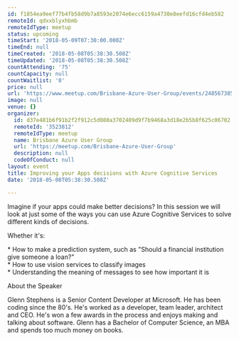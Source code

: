 ```yaml
---
id: f1854ea9eef77b4fb58d9b7a8593e2074e6ecc6159a4730e8eefd16cfd4eb582
remoteId: qdxxblyxhbmb
remoteIdType: meetup
status: upcoming
timeStart: '2018-05-09T07:30:00.000Z'
timeEnd: null
timeCreated: '2018-05-08T05:38:30.508Z'
timeUpdated: '2018-05-08T05:38:30.508Z'
countAttending: '75'
countCapacity: null
countWaitlist: '0'
price: null
url: 'https://www.meetup.com/Brisbane-Azure-User-Group/events/248567385/'
image: null
venue: {}
organizer:
  id: d37e481b6f91b2f2f912c5d080a3702409d9f7b9468a3d18e2b5b8f625c06702
  remoteId: '3523812'
  remoteIdType: meetup
  name: Brisbane Azure User Group
  url: 'https://meetup.com/Brisbane-Azure-User-Group'
  description: null
  codeOfConduct: null
layout: event
title: Improving your Apps decisions with Azure Cognitive Services
date: '2018-05-08T05:38:30.508Z'

---
```

<p>Imagine if your apps could make better decisions? In this session we will look at just some of the ways you can use Azure Cognitive Services to solve different kinds of decisions.</p> <p>Whether it's:</p> <p>* How to make a prediction system, such as "Should a financial institution give someone a loan?"<br/>* How to use vision services to classify images<br/>* Understanding the meaning of messages to see how important it is</p> <p>About the Speaker</p> <p>Glenn Stephens is a Senior Content Developer at Microsoft. He has been coding since the 80's. He's worked as a developer, team leader, architect and CEO. He's won a few awards in the process and enjoys making and talking about software. Glenn has a Bachelor of Computer Science, an MBA and spends too much money on books.</p>
